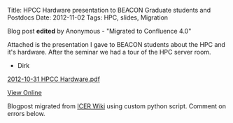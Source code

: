 Title: HPCC Hardware presentation to BEACON Graduate students and Postdocs
Date: 2012-11-02
Tags: HPC, slides, Migration

Blog post **edited** by Anonymous \- "Migrated to Confluence 4.0"

Attached is the presentation I gave to BEACON students about the HPC and it's
hardware. After the seminar we had a tour of the HPC server room.

  * Dirk

[2012-10-31 HPCC Hardware.pdf](./images/2012-10-31_HPCC_Hardware.pdf)

[View
Online](https://wiki.hpcc.msu.edu/display/~colbrydi@msu.edu/2012/11/02/HPCC+Hardware+presentation+to+BEACON+Graduate+students+and+Postdocs)

Blogpost migrated from [ICER Wiki](https://wiki.hpcc.msu.edu/display/~colbrydi@msu.edu/2012/11/02/HPCC+Hardware+presentation+to+BEACON+Graduate+students+and+Postdocs) using custom python script. Comment on errors below.
